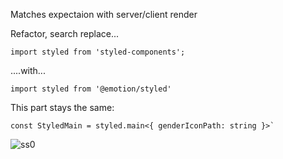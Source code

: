 Matches expectaion with server/client render

Refactor, search replace...
```
import styled from 'styled-components';
```
....with...
```
import styled from '@emotion/styled'
```

This part stays the same:
```
const StyledMain = styled.main<{ genderIconPath: string }>`
```


![ss0](https://user-images.githubusercontent.com/57231794/219824481-574a443c-a6ad-4e67-8dfb-ab6aee4a7a27.png)


